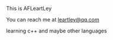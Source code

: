 This is AFLeartLey

You can reach me at leartley@qq.com

learning c++ and maybe other languages


<!---
AFLeartLey/AFLeartLey is a ✨ special ✨ repository because its `README.md` (this file) appears on your GitHub profile.
You can click the Preview link to take a look at your changes.
--->
